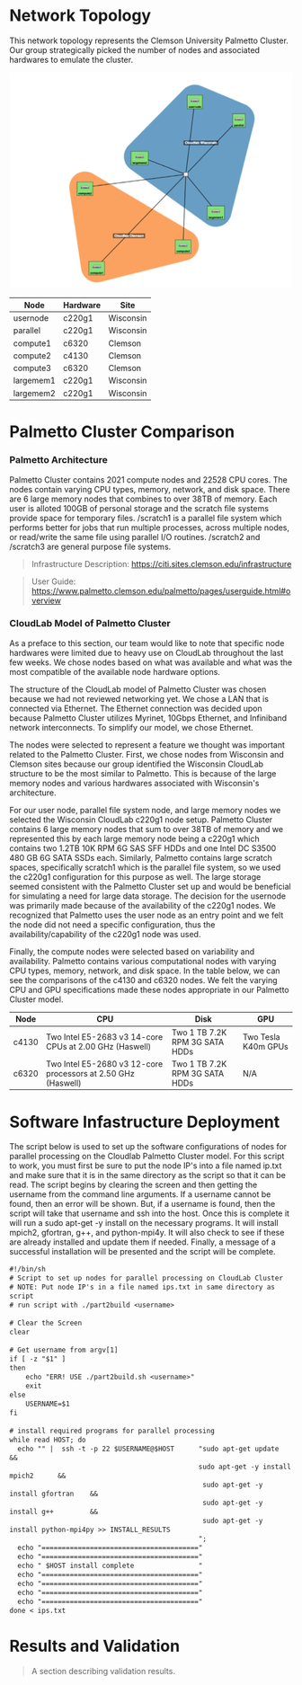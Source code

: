 # Network Topology 
This network topology represents the Clemson University Palmetto Cluster. Our group strategically picked the number of nodes and associated hardwares to emulate the cluster. 

![Image of Topology](https://github.com/sepaul/3620project/blob/master/part2/topology.png)


| Node  | Hardware  | Site  |
|---|---|---|
| usernode  | c220g1  | Wisconsin  |
| parallel  | c220g1  | Wisconsin  |
| compute1  | c6320  | Clemson |
| compute2  | c4130  | Clemson  |
| compute3  | c6320  | Clemson  |
| largemem1  | c220g1  | Wisconsin  |
| largemem2  | c220g1  | Wisconsin  |


# Palmetto Cluster Comparison 

### Palmetto Architecture 
Palmetto Cluster contains 2021 compute nodes and 22528 CPU cores. The nodes contain varying CPU types, memory, network, and disk space. There are 6 large memory nodes that combines to over 38TB of memory. Each user is alloted 100GB of personal storage and the scratch file systems provide space for temporary files. /scratch1 is a parallel file system which performs better for jobs that run multiple processes, across multiple nodes, or read/write the same file using parallel I/O routines. /scratch2 and /scratch3 are general purpose file systems. 

> Infrastructure Description: https://citi.sites.clemson.edu/infrastructure  

> User Guide: https://www.palmetto.clemson.edu/palmetto/pages/userguide.html#overview 
   
### CloudLab Model of Palmetto Cluster 
As a preface to this section, our team would like to note that specific node hardwares were limited due to heavy use on CloudLab throughout the last few weeks. We chose nodes based on what was available and what was the most compatible of the available node hardware options.

The structure of the CloudLab model of Palmetto Cluster was chosen because we had not reviewed networking yet. We chose a LAN that is connected via Ethernet. The Ethernet connection was decided upon because Palmetto Cluster utilizes Myrinet, 10Gbps Ethernet, and Infiniband network interconnects. To simplify our model, we chose Ethernet. 

The nodes were selected to represent a feature we thought was important related to the Palmetto Cluster. First, we chose nodes from Wisconsin and Clemson sites because our group identified the Wisconsin CloudLab structure to be the most similar to Palmetto. This is because of the large memory nodes and various hardwares associated with Wisconsin's architecture.

For our user node, parallel file system node, and large memory nodes we selected the Wisconsin CloudLab c220g1 node setup. Palmetto Cluster contains 6 large memory nodes that sum to over 38TB of memory and we represented this by each large memory node being a c220g1 which contains two 1.2TB 10K RPM 6G SAS SFF HDDs and one Intel DC S3500 480 GB 6G SATA SSDs each. Similarly, Palmetto contains large scratch spaces, specifically scratch1 which is the parallel file system, so we used the c220g1 configuration for this purpose as well. The large storage seemed consistent with the Palmetto Cluster set up and would be beneficial for simulating a need for large data storage.  The decision for the usernode was primarily made because of the availability of the c220g1 nodes. We recognized that Palmetto uses the user node as an entry point and we felt the node did not need a specific configuration, thus the availability/capability of the c220g1 node was used. 

Finally, the compute nodes were selected based on variability and availability. Palmetto contains various computational nodes with varying CPU types, memory, network, and disk space. In the table below, we can see the comparisons of the c4130 and c6320 nodes. We felt the varying CPU and GPU specifications made these nodes appropriate in our Palmetto Cluster model. 

| Node  | CPU  | Disk | GPU |
|---|---|---|---|
| c4130  | Two Intel E5-2683 v3 14-core CPUs at 2.00 GHz (Haswell)  | Two 1 TB 7.2K RPM 3G SATA HDDs  |Two Tesla K40m GPUs |
| c6320  | Two Intel E5-2680 v3 12-core processors at 2.50 GHz (Haswell)  | Two 1 TB 7.2K RPM 3G SATA HDDs | N/A |

# Software Infastructure Deployment 

The script below is used to set up the software configurations of nodes for parallel processing on the Cloudlab Palmetto Cluster model. For this script to work, you must first be sure to put the node IP's into a file named ip.txt and make sure that it is in the same directory as the script so that it can be read. The script begins by clearing the screen and then getting the username from the command line arguments. If a username cannot be found, then an error will be shown. But, if a username is found, then the script will take that username and ssh into the host. Once this is complete it will run a sudo apt-get -y install on the necessary programs. It will install mpich2, gfortran, g++, and python-mpi4y. It will also check to see if these are already installed and update them if needed. Finally, a message of a successful installation will be presented and the script will be complete. 

```
#!/bin/sh
# Script to set up nodes for parallel processing on CloudLab Cluster
# NOTE: Put node IP's in a file named ips.txt in same directory as script
# run script with ./part2build <username>

# Clear the Screen
clear

# Get username from argv[1]
if [ -z "$1" ]
then
    echo "ERR! USE ./part2build.sh <username>"
    exit
else
    USERNAME=$1
fi

# install required programs for parallel processing
while read HOST; do
  echo "" |  ssh -t -p 22 $USERNAME@$HOST      "sudo apt-get update                &&
                                 	           sudo apt-get -y install mpich2      &&
                                 		        sudo apt-get -y install gfortran    &&
                                 		        sudo apt-get -y install g++         &&
                                 		        sudo apt-get -y install python-mpi4py >> INSTALL_RESULTS
                                 	           ";
  echo "======================================="
  echo "======================================="
  echo " $HOST install complete                "
  echo "======================================="
  echo "======================================="
  echo "======================================="
  echo "======================================="
done < ips.txt
``` 
# Results and Validation
>A section describing validation results. 


